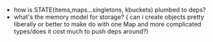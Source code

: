 - how is STATE(items,maps...singletons, kbuckets) plumbed to deps?
- what's the memory model for storage? ( can i create objects pretty liberally or better to make do with one Map and more complicated types/does it cost much to push deps around?)